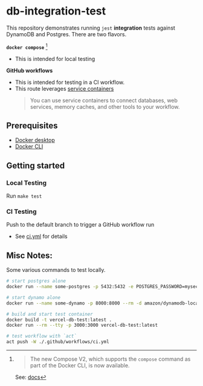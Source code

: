 # db-integration-test

This repository demonstrates running `jest` **integration** tests against DynamoDB and Postgres. There are two flavors.

**`docker compose`** [^compose]

- This is intended for local testing

**GitHub workflows**

- This is intended for testing in a CI workflow.
- This route leverages [service containers](https://docs.github.com/en/actions/using-containerized-services/about-service-containers)
  > You can use service containers to connect databases, web services, memory caches, and other tools to your workflow.

[^compose]:
    > The new Compose V2, which supports the `compose` command as part of the Docker CLI, is now available.

    See: [docs](https://docs.docker.com/compose/cli-command/#:~:text=The%20new%20Compose%20V2%2C%20which%20supports%20the%20compose%20command%20as%20part%20of%20the%20Docker%20CLI%2C%20is%20now%20available.)

## Prerequisites

- [Docker desktop](https://docs.docker.com/desktop/)
- [Docker CLI](https://docs.docker.com/engine/reference/commandline/cli/)

## Getting started

### Local Testing

Run `make test`

### CI Testing

Push to the default branch to trigger a GitHub workflow run

- See [ci.yml](./.github/workflows/ci.yml) for details

## Misc Notes:

Some various commands to test locally.

```bash
# start postgres alone
docker run --name some-postgres -p 5432:5432 -e POSTGRES_PASSWORD=mysecretpassword --rm -d postgres

# start dynamo alone
docker run --name some-dynamo -p 8000:8000 --rm -d amazon/dynamodb-local

# build and start test container
docker build -t vercel-db-test:latest .
docker run --rm --tty -p 3000:3000 vercel-db-test:latest

# test workflow with `act`
act push -W ./.github/workflows/ci.yml
```
